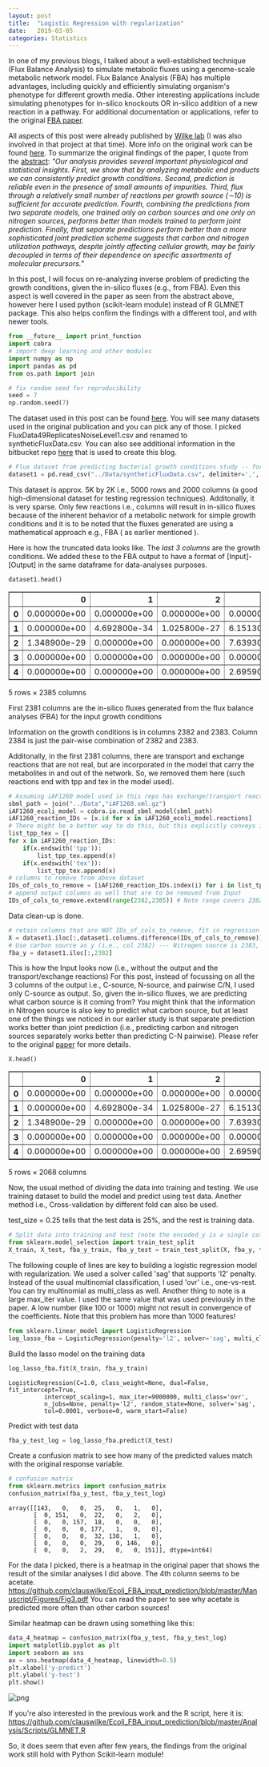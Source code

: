 ```yaml
---
layout: post
title:  "Logistic Regression with regularization"
date:   2019-03-05
categories: Statistics
---
```


In one of my previous blogs, I talked about a well-established technique (Flux Balance Analysis) to simulate metabolic fluxes using a genome-scale metabolic network model. Flux Balance Analysis (FBA) has multiple advantages, including quickly and efficiently simulating organism's phenotype for different growth media. Other interesting applications include simulating phenotypes for in-silico knockouts  OR in-silico addition of a new reaction in a pathway. For additional documentation or applications, refer to the original [FBA paper](https://www.ncbi.nlm.nih.gov/pmc/articles/PMC3108565/).

All aspects of this post were already published by [Wilke lab](https://wilkelab.org/) (I was also involved in that project at that time). More info on the original work can be found [here](https://www.ncbi.nlm.nih.gov/pubmed/25502413). To summarize the original findings of the paper, I quote from the [abstract](https://www.ncbi.nlm.nih.gov/pubmed/25502413):
_"Our analysis provides several important physiological and statistical insights. First, we show that by analyzing metabolic end products we can consistently predict growth conditions. Second, prediction is reliable even in the presence of small amounts of impurities. Third, flux through a relatively small number of reactions per growth source (∼10) is sufficient for accurate prediction. Fourth, combining the predictions from two separate models, one trained only on carbon sources and one only on nitrogen sources, performs better than models trained to perform joint prediction. Finally, that separate predictions perform better than a more sophisticated joint prediction scheme suggests that carbon and nitrogen utilization pathways, despite jointly affecting cellular growth, may be fairly decoupled in terms of their dependence on specific assortments of molecular precursors."_


In this post, I will focus on re-analyzing inverse problem of predicting the growth conditions, given the in-silico fluxes (e.g., from FBA). Even this aspect is well covered in the paper as seen from the abstract above, however here I used python (scikit-learn module) instead of R GLMNET package. This also helps confirm the findings with a different tool, and with newer tools.

```python
from __future__ import print_function
import cobra
# import deep learning and other modules
import numpy as np
import pandas as pd
from os.path import join

```

```python
# fix random seed for reproducibility
seed = 7
np.random.seed(7)
```
The dataset used in this post can be found [here](https://github.com/viswam78/Ecoli_FBA_input_prediction/tree/master/Analysis/RawData). You will see many datasets used in the original publication and you can pick any of those. I picked FluxData49ReplicatesNoiseLevel1.csv and renamed to syntheticFluxData.csv. You can also see additional information in the bitbucket repo [here](https://bitbucket.org/viswam78/fba_keras/src/master/) that is used to create this blog.

```python
# Flux dataset from predicting bacterial growth conditions study -- for current purposes, THIS IS MOSTLY CONSIDERED RANDOM SYNTHETIC DATA
dataset1 = pd.read_csv("../Data/syntheticFluxData.csv", delimiter=',', header=None)
```

This dataset is approx. 5K by 2K i.e., 5000 rows and 2000 columns (a good high-dimensional dataset for testing regression techniques). Additonally, it is very sparse. Only few reactions i.e., columns will result in in-silico fluxes because of the inherent behavior of a metabolic network for simple growth conditions and it is to be noted that the fluxes generated are using a mathematical approach e.g., FBA ( as earlier mentioned ).

Here is how the truncated data looks like. The *last 3 columns* are the growth conditions. We added these to the FBA output to have a format of [Input]-[Output] in the same dataframe for data-analyses purposes.

```python
dataset1.head()
```




<div>
<style scoped>
    .dataframe tbody tr th:only-of-type {
        vertical-align: middle;
    }

    .dataframe tbody tr th {
        vertical-align: top;
    }

    .dataframe thead th {
        text-align: right;
    }
</style>
<table border="1" class="dataframe">
  <thead>
    <tr style="text-align: right;">
      <th></th>
      <th>0</th>
      <th>1</th>
      <th>2</th>
      <th>3</th>
      <th>4</th>
      <th>5</th>
      <th>6</th>
      <th>7</th>
      <th>8</th>
      <th>9</th>
      <th>...</th>
      <th>2375</th>
      <th>2376</th>
      <th>2377</th>
      <th>2378</th>
      <th>2379</th>
      <th>2380</th>
      <th>2381</th>
      <th>2382</th>
      <th>2383</th>
      <th>2384</th>
    </tr>
  </thead>
  <tbody>
    <tr>
      <th>0</th>
      <td>0.000000e+00</td>
      <td>0.000000e+00</td>
      <td>0.000000e+00</td>
      <td>0.000000e+00</td>
      <td>0.000000e+00</td>
      <td>0.0</td>
      <td>0.0</td>
      <td>0.0</td>
      <td>0.0</td>
      <td>0.0</td>
      <td>...</td>
      <td>0.0</td>
      <td>-0.0</td>
      <td>0</td>
      <td>0</td>
      <td>0.004649</td>
      <td>0</td>
      <td>0.004649</td>
      <td>1</td>
      <td>1</td>
      <td>1</td>
    </tr>
    <tr>
      <th>1</th>
      <td>0.000000e+00</td>
      <td>4.692800e-34</td>
      <td>1.025800e-27</td>
      <td>6.151300e-29</td>
      <td>0.000000e+00</td>
      <td>0.0</td>
      <td>0.0</td>
      <td>0.0</td>
      <td>0.0</td>
      <td>0.0</td>
      <td>...</td>
      <td>0.0</td>
      <td>-0.0</td>
      <td>0</td>
      <td>0</td>
      <td>0.004571</td>
      <td>0</td>
      <td>0.004571</td>
      <td>1</td>
      <td>2</td>
      <td>2</td>
    </tr>
    <tr>
      <th>2</th>
      <td>1.348900e-29</td>
      <td>0.000000e+00</td>
      <td>0.000000e+00</td>
      <td>7.639300e-28</td>
      <td>1.029200e-27</td>
      <td>0.0</td>
      <td>0.0</td>
      <td>0.0</td>
      <td>0.0</td>
      <td>0.0</td>
      <td>...</td>
      <td>0.0</td>
      <td>-0.0</td>
      <td>0</td>
      <td>0</td>
      <td>0.006978</td>
      <td>0</td>
      <td>0.006978</td>
      <td>1</td>
      <td>3</td>
      <td>3</td>
    </tr>
    <tr>
      <th>3</th>
      <td>0.000000e+00</td>
      <td>0.000000e+00</td>
      <td>0.000000e+00</td>
      <td>0.000000e+00</td>
      <td>0.000000e+00</td>
      <td>0.0</td>
      <td>0.0</td>
      <td>0.0</td>
      <td>0.0</td>
      <td>0.0</td>
      <td>...</td>
      <td>0.0</td>
      <td>-0.0</td>
      <td>0</td>
      <td>0</td>
      <td>0.004584</td>
      <td>0</td>
      <td>0.004584</td>
      <td>1</td>
      <td>4</td>
      <td>4</td>
    </tr>
    <tr>
      <th>4</th>
      <td>0.000000e+00</td>
      <td>0.000000e+00</td>
      <td>0.000000e+00</td>
      <td>2.695900e-29</td>
      <td>0.000000e+00</td>
      <td>0.0</td>
      <td>0.0</td>
      <td>0.0</td>
      <td>0.0</td>
      <td>0.0</td>
      <td>...</td>
      <td>0.0</td>
      <td>-0.0</td>
      <td>0</td>
      <td>0</td>
      <td>0.004760</td>
      <td>0</td>
      <td>0.004760</td>
      <td>1</td>
      <td>5</td>
      <td>5</td>
    </tr>
  </tbody>
</table>
<p>5 rows × 2385 columns</p>
</div>



First 2381 columns are the in-silico fluxes generated from the flux balance analyses (FBA) for the input growth conditions

Information on the growth conditions is in columns 2382 and 2383. Column 2384 is just the pair-wise combination of 2382 and 2383.

Additonally, in the first 2381 columns, there are transport and exchange reactions that are not real, but are incorporated in the model that carry the metabolites in and out of the network. So, we removed them here (such reactions end with tpp and tex in the model used).

```python
# Assuming iAF1260 model used in this repo has exchange/transport reactions that match to the synthetic data.
sbml_path = join("../Data","iAF1260.xml.gz")
iAF1260_ecoli_model = cobra.io.read_sbml_model(sbml_path)
iAF1260_reaction_IDs = [x.id for x in iAF1260_ecoli_model.reactions]
# There might be a better way to do this, but this explicitly conveys information
list_tpp_tex = []
for x in iAF1260_reaction_IDs:
    if(x.endswith('tpp')):
        list_tpp_tex.append(x)
    if(x.endswith('tex')):
        list_tpp_tex.append(x)
# columns to remove from above dataset
IDs_of_cols_to_remove = [iAF1260_reaction_IDs.index(i) for i in list_tpp_tex]
# append output columns as well that are to be removed from Input
IDs_of_cols_to_remove.extend(range(2382,2385)) # Note range covers 2382 to 2384

```
Data clean-up is done.


```python
# retain columns that are NOT IDs_of_cols_to_remove, fit in regression methods automatically scales these
X = dataset1.iloc[:,dataset1.columns.difference(IDs_of_cols_to_remove)]
# Use carbon source as y (i.e., col 2382) --- Nitrogen source is 2383, while pair-wise C/N is 2384
fba_y = dataset1.iloc[:,2382]
```

This is how the Input  looks now (i.e., without the output and the transport/exchange reactions)
For this post, instead of focussing on all the 3 columns of the output i.e., C-source, N-source, and pairwise C/N, I used only C-source as output. So, given the in-silico fluxes, we are predicting what carbon source is it coming from? You might think that the information in Nitrogen source is also key to predict what carbon source, but at least one of the things we noticed in our earlier study is that separate prediction works better than joint prediction (i.e., predicting carbon and nitrogen sources separately works better than predicting C-N pairwise). Please refer to the original [paper](https://www.ncbi.nlm.nih.gov/pmc/articles/PMC3108565/) for more details.

```python
X.head()
```


<div>
<style scoped>
    .dataframe tbody tr th:only-of-type {
        vertical-align: middle;
    }

    .dataframe tbody tr th {
        vertical-align: top;
    }

    .dataframe thead th {
        text-align: right;
    }
</style>
<table border="1" class="dataframe">
  <thead>
    <tr style="text-align: right;">
      <th></th>
      <th>0</th>
      <th>1</th>
      <th>2</th>
      <th>3</th>
      <th>4</th>
      <th>5</th>
      <th>6</th>
      <th>11</th>
      <th>12</th>
      <th>17</th>
      <th>...</th>
      <th>2368</th>
      <th>2369</th>
      <th>2370</th>
      <th>2371</th>
      <th>2372</th>
      <th>2374</th>
      <th>2375</th>
      <th>2377</th>
      <th>2378</th>
      <th>2380</th>
    </tr>
  </thead>
  <tbody>
    <tr>
      <th>0</th>
      <td>0.000000e+00</td>
      <td>0.000000e+00</td>
      <td>0.000000e+00</td>
      <td>0.000000e+00</td>
      <td>0.000000e+00</td>
      <td>0.0</td>
      <td>0.0</td>
      <td>0.0</td>
      <td>0.2</td>
      <td>0.0</td>
      <td>...</td>
      <td>-0.0</td>
      <td>0.6</td>
      <td>-0.0</td>
      <td>-0.0</td>
      <td>0.0</td>
      <td>0</td>
      <td>0.0</td>
      <td>0</td>
      <td>0</td>
      <td>0</td>
    </tr>
    <tr>
      <th>1</th>
      <td>0.000000e+00</td>
      <td>4.692800e-34</td>
      <td>1.025800e-27</td>
      <td>6.151300e-29</td>
      <td>0.000000e+00</td>
      <td>0.0</td>
      <td>0.0</td>
      <td>0.0</td>
      <td>0.0</td>
      <td>0.0</td>
      <td>...</td>
      <td>-0.0</td>
      <td>0.8</td>
      <td>-0.0</td>
      <td>0.2</td>
      <td>0.2</td>
      <td>0</td>
      <td>0.0</td>
      <td>0</td>
      <td>0</td>
      <td>0</td>
    </tr>
    <tr>
      <th>2</th>
      <td>1.348900e-29</td>
      <td>0.000000e+00</td>
      <td>0.000000e+00</td>
      <td>7.639300e-28</td>
      <td>1.029200e-27</td>
      <td>0.0</td>
      <td>0.0</td>
      <td>0.0</td>
      <td>0.2</td>
      <td>0.0</td>
      <td>...</td>
      <td>-0.0</td>
      <td>0.6</td>
      <td>-0.0</td>
      <td>-0.0</td>
      <td>0.0</td>
      <td>0</td>
      <td>0.0</td>
      <td>0</td>
      <td>0</td>
      <td>0</td>
    </tr>
    <tr>
      <th>3</th>
      <td>0.000000e+00</td>
      <td>0.000000e+00</td>
      <td>0.000000e+00</td>
      <td>0.000000e+00</td>
      <td>0.000000e+00</td>
      <td>0.0</td>
      <td>0.0</td>
      <td>0.0</td>
      <td>0.0</td>
      <td>0.0</td>
      <td>...</td>
      <td>-0.0</td>
      <td>0.6</td>
      <td>-0.0</td>
      <td>-0.0</td>
      <td>0.0</td>
      <td>0</td>
      <td>0.0</td>
      <td>0</td>
      <td>0</td>
      <td>0</td>
    </tr>
    <tr>
      <th>4</th>
      <td>0.000000e+00</td>
      <td>0.000000e+00</td>
      <td>0.000000e+00</td>
      <td>2.695900e-29</td>
      <td>0.000000e+00</td>
      <td>0.0</td>
      <td>0.0</td>
      <td>0.0</td>
      <td>0.0</td>
      <td>0.0</td>
      <td>...</td>
      <td>-0.0</td>
      <td>0.6</td>
      <td>-0.0</td>
      <td>-0.0</td>
      <td>0.0</td>
      <td>0</td>
      <td>0.0</td>
      <td>0</td>
      <td>0</td>
      <td>0</td>
    </tr>
  </tbody>
</table>
<p>5 rows × 2068 columns</p>
</div>


Now, the usual method of dividing the data into training and testing. We use training dataset to build the model and predict using test data. Another method i.e., Cross-validation by different fold can also be used.

test_size = 0.25 tells that the test data is 25%, and the rest is training data.

```python
# Split data into training and test (note the encoded_y is a single column)
from sklearn.model_selection import train_test_split
X_train, X_test, fba_y_train, fba_y_test = train_test_split(X, fba_y, test_size=0.25, random_state=0)
```

The following couple of lines are key to building a logistic regression model with regularization. We used a solver called 'sag' that supports 'l2' penalty. Instead of the usual multinomial classification, I used 'ovr' i.e., one-vs-rest. You can try multinomial as multi_class as well. Another thing to note is a large max_iter value. I used the same value that was used previously in the paper. A low number (like 100 or 1000) might not result in convergence of the coefficients. Note that this problem has more than 1000 features!

```python
from sklearn.linear_model import LogisticRegression
log_lasso_fba = LogisticRegression(penalty='l2', solver='sag', multi_class='ovr', max_iter=9000000)
```
Build the lasso model on the training data

```python
log_lasso_fba.fit(X_train, fba_y_train)
```




    LogisticRegression(C=1.0, class_weight=None, dual=False, fit_intercept=True,
              intercept_scaling=1, max_iter=9000000, multi_class='ovr',
              n_jobs=None, penalty='l2', random_state=None, solver='sag',
              tol=0.0001, verbose=0, warm_start=False)


Predict with test data

```python
fba_y_test_log = log_lasso_fba.predict(X_test)
```

Create a confusion matrix to see how many of the predicted values match with the original response variable.

```python
# confusion matrix
from sklearn.metrics import confusion_matrix
confusion_matrix(fba_y_test, fba_y_test_log)
```




    array([[143,   0,   0,  25,   0,   1,   0],
           [  0, 151,   0,  22,   0,   2,   0],
           [  0,   0, 157,  18,   0,   0,   0],
           [  0,   0,   0, 177,   1,   0,   0],
           [  0,   0,   0,  32, 138,   1,   0],
           [  0,   0,   0,  29,   0, 146,   0],
           [  0,   0,   2,  29,   0,   0, 151]], dtype=int64)



For the data I picked, there is a heatmap in the original paper that shows the result of the similar analyses I did above. The 4th column seems to be acetate.
https://github.com/clauswilke/Ecoli_FBA_input_prediction/blob/master/Manuscript/Figures/Fig3.pdf
You can read the paper to see why acetate is predicted more often than other carbon sources!

Similar heatmap can be drawn using something like this:

```python
data_4_heatmap = confusion_matrix(fba_y_test, fba_y_test_log)
import matplotlib.pyplot as plt
import seaborn as sns
ax = sns.heatmap(data_4_heatmap, linewidth=0.5)
plt.xlabel('y-predict')
plt.ylabel('y-test')
plt.show()
```


![png](figure\heatmap.png)

If you're also interested in the previous work and the R script, here it is:
https://github.com/clauswilke/Ecoli_FBA_input_prediction/blob/master/Analysis/Scripts/GLMNET.R

So, it does seem that even after few years, the findings from the original work still hold with Python Scikit-learn module!
